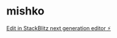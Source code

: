 # mishko

[Edit in StackBlitz next generation editor ⚡️](https://stackblitz.com/~/github.com/ciesers/mishko)